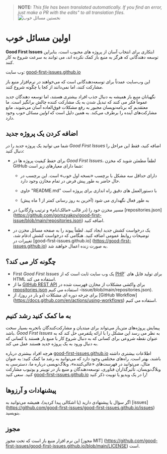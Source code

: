 >**NOTE:** _This file has been translated automatically. If you find an error, just make a PR with the edits" to all translation files._
![نخستین مسائل خوب](../assets/github/social-preview.png)

# اولین مسائل خوب

**Good First Issues** ابتکاری برای انتخاب آسان از پروژه های محبوب است، بنابراین توسعه دهندگانی که هرگز به منبع باز کمک نکرده اند، می توانند به سرعت شروع به کار کنند.

وب سایت: [good-first-issues.github.io](https://good-first-issues.github.io)

این وب‌سایت عمدتاً برای توسعه‌دهندگانی است که می‌خواهند در نرم‌افزار منبع باز مشارکت کنند، اما نمی‌دانند از کجا یا چگونه شروع کنند.

نگهبانان منبع باز همیشه به دنبال جذب افراد بیشتری هستند، اما توسعه دهندگان جدید عموماً فکر می کنند که تبدیل شدن به یک مشارکت کننده چالش برانگیز است. ما معتقدیم که برنامه‌نویسان مجبور به رفع مشکلات فوق‌العاده آسان می‌شوند، مانع مشارکت‌های آینده را برطرف می‌کند. به همین دلیل است که *اولین مسائل خوب* وجود دارد.

## اضافه کردن یک پروژه جدید

شما می توانید یک پروژه جدید را در *Good First Issues* اضافه کنید، فقط این مراحل را دنبال کنید:

- برای حفظ کیفیت پروژه ها در *Good First Issues*، لطفاً مطمئن شوید که مخزن GitHub شما دارای معیارهای زیر است:

     - دارای حداقل سه مشکل با برچسب «نسخه اول خوب» است. این برچسب در حال حاضر به طور پیش فرض در تمام مخازن وجود دارد.

     - حاوی "README.md" با دستورالعمل های دقیق راه اندازی برای پروژه است

     - به طور فعال نگهداری می شود (آخرین به روز رسانی کمتر از 1 ماه پیش)

- مسیر مخزن خود را (در قالب «مالک/نام» و ترتیب واژگانی) در [repositories.json] (https://github.com/gomzyakov/good-first-issue/blob/main/repositories.json) اضافه کنید.

- یک درخواست کشش جدید ایجاد کنید. لطفاً پیوند را به صفحه مسائل مخزن در توضیحات روابط عمومی اضافه کنید. هنگامی که درخواست کشش ادغام شد، تغییرات در [good-first-issues.github.io] (https://good-first-issues.github.io) به صورت زنده اعمال خواهند شد.

## چگونه کار می کند؟

- First *Good First Issues* یک وب سایت ثابت است که از [PHP](https://www.php.net)` برای تولید فایل های HTML استفاده می کند.
- ما از [GitHub REST API](https://docs.github.com/en/rest) برای واکشی مشکلات از مخازن فهرست شده در [repositories.json](https://github.com/gomzyakov/good-first) استفاده می کنیم -issue/blob/main/repositories.json).
- برای چرخه دوره ای مشکلات (دو بار در روز)، از [GitHub Workflow] (https://docs.github.com/en/actions/using-workflows) استفاده می کنیم.

## به ما کمک کنید رشد کنیم

پیمایش پروژه‌های متن‌باز می‌تواند برای مبتدیان و مشارکت‌کنندگان باتجربه بسیار سخت باشد. *Good First Issues* به نظر می رسد این مشکل را با ارائه پلتفرمی حل کند که به عنوان نقطه شروعی برای کسانی که به دنبال شروع کار با منبع باز هستند یا کسانی که به دنبال ورود به یک پروژه جدید هستند عمل می کند.

هرچه افراد بیشتری درباره [good-first-issues.github.io](https://good-first-issues.github.io) اطلاعات بیشتری داشته باشند، بهتر است. راه‌های مختلفی وجود دارد که می‌توانید به رشد ما کمک کنید: به عنوان مثال، می‌توانید در فهرست‌های «عالی‌کننده»، وبلاگ‌نویسی درباره ما، دسترسی به وبلاگ‌نویسان، تأثیرگذاران فناوری، توسعه‌دهندگان و منبع باز در توییتر و یوتیوب مشارکت کنید. سعی کنید [good-first-issues.github.io](https://good-first-issues.github.io) را در یک ویدیو یا توییت ذکر کنید!

## پیشنهادات و آرزوها

اگر سؤال یا پیشنهادی دارید (یا اشکالی پیدا کردید)، همیشه می‌توانید به [issues] (https://github.com/good-first-issues/good-first-issues.github.io/issues) بنویسید.

## مجوز

این نرم افزار منبع باز است که تحت مجوز [مجوز MIT] (https://github.com/good-first-issues/good-first-issues.github.io/blob/main/LICENSE) است.
